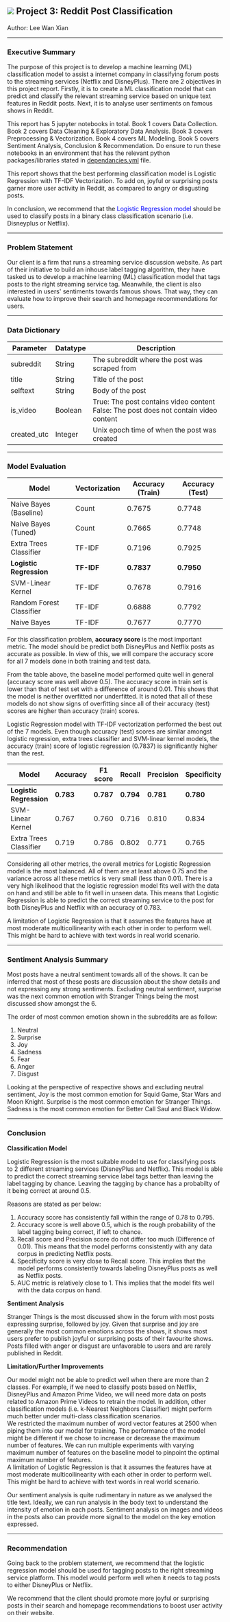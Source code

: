## ![](https://ga-dash.s3.amazonaws.com/production/assets/logo-9f88ae6c9c3871690e33280fcf557f33.png) Project 3: Reddit Post Classification
Author: Lee Wan Xian

---
### Executive Summary

The purpose of this project is to develop a machine learning (ML) classification model to assist a internet company in classifying forum posts to the streaming services (Netflix and DisneyPlus). There are 2 objectives in this project report. Firstly, it is to create a ML classification model that can predict and classify the relevant streaming service based on unique text features in Reddit posts. Next, it is to analyse user sentiments on famous shows in Reddit.<br> 

This report has 5 jupyter notebooks in total. Book 1 covers Data Collection. Book 2 covers Data Cleaning & Exploratory Data Analysis. Book 3 covers Preprocessing & Vectorization. Book 4 covers ML Modeling. Book 5 covers Sentiment Analysis, Conclusion & Recommendation. Do ensure to run these notebooks in an environment that has the relevant python packages/libraries stated in [dependancies.yml](./dependancies.yml) file.<br>

This report shows that the best performing classification model is Logistic Regression with TF-IDF Vectorization. To add on, joyful or surprising posts garner more user activity in Reddit, as compared to angry or disgusting posts.<br>

In conclusion, we recommend that the <font color="blue">Logistic Regression model</font> should be used to classify posts in a binary class classification scenario (i.e. Disneyplus or Netflix).

---
### Problem Statement

Our client is a firm that runs a streaming service discussion website. As part of their initiative to build an inhouse label tagging algorithm, they have tasked us to develop a machine learning (ML) classification model that tags posts to the right streaming service tag. Meanwhile, the client is also interested in users' sentiments towards famous shows. That way, they can evaluate how to improve their search and homepage recommendations for users.

---
### Data Dictionary

Parameter|Datatype|Description
---|---|---
subreddit|String|The subreddit where the post was scraped from
title|String|Title of the post
selftext|String|Body of the post
is_video|Boolean|True: The post contains video content<br>False: The post does not contain video content
created_utc|Integer|Unix epoch time of when the post was created

---
### Model Evaluation

Model|Vectorization|Accuracy (Train)|Accuracy (Test)
---|---|---|---
Naive Bayes (Baseline)|Count|0.7675|0.7748
Naive Bayes (Tuned)|Count|0.7665|0.7748
Extra Trees Classifier|TF-IDF|0.7196|0.7925
**Logistic Regression**|**TF-IDF**|**0.7837**|**0.7950**
SVM-Linear Kernel|TF-IDF|0.7678|0.7916|0.7916
Random Forest Classifier|TF-IDF|0.6888|0.7792
Naive Bayes|TF-IDF|0.7677|0.7770

For this classification problem, **accuracy score** is the most important metric. The model should be predict both DisneyPlus and Netflix posts as accurate as possible. In view of this, we will compare the accuracy score for all 7 models done in both training and test data.<br>

From the table above, the baseline model performed quite well in general (accuracy score was well above 0.5). The accuracy score in train set is lower than that of test set with a difference of around 0.01. This shows that the model is neither overfitted nor underfitted. It is noted that all of these models do not show signs of overfitting since all of their accuracy (test) scores are higher than accuracy (train) scores.<br>

Logistic Regression model with TF-IDF vectorization performed the best out of the 7 models. Even though accuracy (test) scores are similar amongst logistic regression, extra trees classifier and SVM-linear kernel models, the accuracy (train) score of logistic regression (0.7837) is significantly higher than the rest.

Model|Accuracy|F1 score|Recall|Precision|Specificity|AUC
---|---|---|---|---|---|---
**Logistic Regression**|**0.783**|**0.787**|**0.794**|**0.781**|**0.780**|0.871
SVM-Linear Kernel|0.767|0.760|0.716|0.810|0.834|0.000
Extra Trees Classifier|0.719|0.786|0.802|0.771|0.765|0.813

Considering all other metrics, the overall metrics for Logistic Regression model is the most balanced. All of them are at least above 0.75 and the variance across all these metrics is very small (less than 0.01). There is a very high likelihood that the logistic regression model fits well with the data on hand and still be able to fit well in unseen data. This means that Logistic Regression is able to predict the correct streaming service to the post for both DisneyPlus and Netflix with an accuracy of 0.783.

A limitation of Logistic Regression is that it assumes the features have at most moderate multicollinearity with each other in order to perform well. This might be hard to achieve with text words in real world scenario.

---
### Sentiment Analysis Summary

Most posts have a neutral sentiment towards all of the shows. It can be inferred that most of these posts are discussion about the show details and not expressing any strong sentiments. Excluding neutral sentiment, surprise was the next common emotion with Stranger Things being the most discussed show amongst the 6.<br>

The order of most common emotion shown in the subreddits are as follow:
1. Neutral
2. Surprise
3. Joy
4. Sadness
5. Fear
6. Anger
7. Disgust

Looking at the perspective of respective shows and excluding neutral sentiment, Joy is the most common emotion for Squid Game, Star Wars and Moon Knight. Surprise is the most common emotion for Stranger Things. Sadness is the most common emotion for Better Call Saul and Black Widow.

---
### Conclusion

**Classification Model**

Logistic Regression is the most suitable model to use for classifying posts to 2 different streaming services (DisneyPlus and Netflix). This model is able to predict the correct streaming service label tags better than leaving the label tagging by chance. Leaving the tagging by chance has a probabilty of it being correct at around 0.5.<br>

Reasons are stated as per below:
1. Accuracy score has consistently fall within the range of 0.78 to 0.795.
2. Accuracy score is well above 0.5, which is the rough probability of the label tagging being correct, if left to chance.
3. Recall score and Precision score do not differ too much (Difference of 0.01). This means that the model performs consistently with any data corpus in predicting Netflix posts.
4. Specificity score is very close to Recall score. This implies that the model performs consistently towards labeling DisneyPlus posts as well as Netflix posts.
5. AUC metric is relatively close to 1. This implies that the model fits well with the data corpus on hand.

**Sentiment Analysis**

Stranger Things is the most discussed show in the forum with most posts expressing surprise, followed by joy. Given that surprise and joy are generally the most common emotions across the shows, it shows most users prefer to publish joyful or surprising posts of their favourite shows. Posts filled with anger or disgust are unfavorable to users and are rarely published in Reddit.

**Limitation/Further Improvements**

Our model might not be able to predict well when there are more than 2 classes. For example, if we need to classify posts based on Netflix, DisneyPlus and Amazon Prime Video, we will need more data on posts related to Amazon Prime Videos to retrain the model. In addition, other classification models (i.e. k-Nearest Neighbors Classifier) might perform much better under multi-class classification scenarios.<br>
We restricted the maximum number of word vector features at 2500 when piping them into our model for training. The performance of the model might be different if we chose to increase or decrease the maximum number of features. We can run multiple experiments with varying maximum number of features on the baseline model to pinpoint the optimal maximum number of features.<br>
A limitation of Logistic Regression is that it assumes the features have at most moderate multicollinearity with each other in order to perform well. This might be hard to achieve with text words in real world scenario.<br>

Our sentiment analysis is quite rudimentary in nature as we analysed the title text. Ideally, we can run analysis in the body text to understand the intensity of emotion in each posts. Sentiment analysis on images and videos in the posts also can provide more signal to the model on the key emotion expressed.

---
### Recommendation

Going back to the problem statement, we recommend that the logistic regression model should be used for tagging posts to the right streaming service platform. This model would perform well when it needs to tag posts to either DisneyPlus or Netflix.

We recommend that the client should promote more joyful or surprising posts in their search and homepage recommendations to boost user activity on their website.